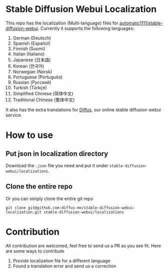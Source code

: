 # Stable Diffusion Webui Localization

This repo has the localization (Multi-language) files for [automatic1111/stable-diffusion-webui](https://github.com/AUTOMATIC1111/stable-diffusion-webui). Currently it supports the following languages:

1. German (Deutsch)
2. Spanish (Español)
3. Finnish (Suomi)
4. Italian (Italiano)
5. Japanese (日本語)
6. Korean (한국어)
7. Norwegian (Norsk)
8. Portuguese (Português)
9. Russian (Русский)
10. Turkish (Türkçe)
11. Simplified Chinese (简体中文)
12. Traditional Chinese (繁体中文)

It also has the extra translations for [Diffus](https://diffus.graviti.com), our online stable diffusion webui service.

# How to use

## Put json in localization directory

Download the `.json` file you need and put it under `stable-diffusion-webui/localizations`.

## Clone the entire repo

Or you can simply clone the entire git repo
```
git clone git@github.com:diffus-me/stable-diffusion-webui-localization.git stable-diffusion-webui/localizations
```

# Contribution

All contribution are welcomed, feel free to send us a PR as you see fit. Here are some ways to contribute

1. Provide localization file for a different language
2. Found a translation error and send us a correction
